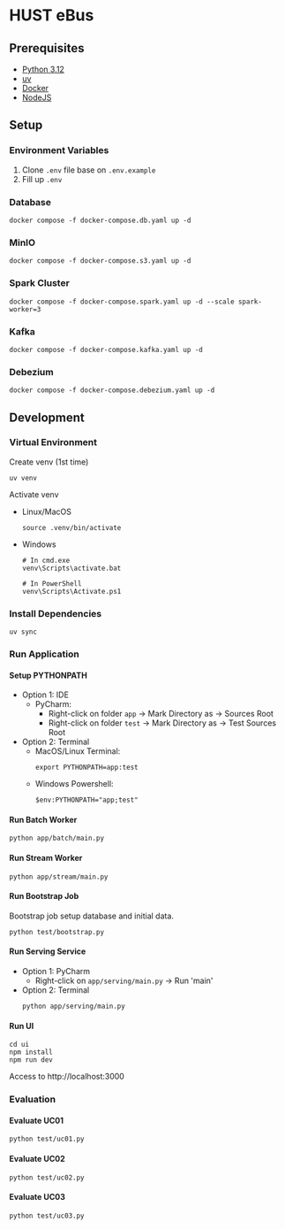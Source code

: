 # HUST eBus

## Prerequisites

- [Python 3.12](https://www.python.org/)
- [uv](https://docs.astral.sh/uv/)
- [Docker](https://www.docker.com/)
- [NodeJS](https://nodejs.org/en/download)

## Setup

### Environment Variables

1. Clone `.env` file base on `.env.example`
2. Fill up `.env`

### Database

```shell
docker compose -f docker-compose.db.yaml up -d
```

### MinIO

```shell
docker compose -f docker-compose.s3.yaml up -d
```

### Spark Cluster

```shell
docker compose -f docker-compose.spark.yaml up -d --scale spark-worker=3
```

### Kafka

```shell
docker compose -f docker-compose.kafka.yaml up -d
```

### Debezium

```shell
docker compose -f docker-compose.debezium.yaml up -d
```

## Development

### Virtual Environment

Create venv (1st time)

```shell
uv venv
```

Activate venv

- Linux/MacOS

    ```shell
    source .venv/bin/activate
    ```

- Windows

    ```shell
    # In cmd.exe
    venv\Scripts\activate.bat
    
    # In PowerShell
    venv\Scripts\Activate.ps1
    ```

### Install Dependencies

```shell
uv sync
```

### Run Application

#### Setup PYTHONPATH

- Option 1: IDE
    - PyCharm:
        - Right-click on folder `app` → Mark Directory as → Sources Root
        - Right-click on folder `test` → Mark Directory as → Test Sources Root
- Option 2: Terminal
    - MacOS/Linux Terminal:
      ```shell
      export PYTHONPATH=app:test
      ```
    - Windows Powershell:
      ```shell
      $env:PYTHONPATH="app;test"
      ```

#### Run Batch Worker

```shell
python app/batch/main.py
```

#### Run Stream Worker

```shell
python app/stream/main.py
```

#### Run Bootstrap Job
Bootstrap job setup database and initial data.

```shell
python test/bootstrap.py
```

#### Run Serving Service

- Option 1: PyCharm
    - Right-click on `app/serving/main.py` → Run 'main'
- Option 2: Terminal
    ```shell
    python app/serving/main.py
    ```

#### Run UI

```shell
cd ui
npm install
npm run dev
```

Access to http://localhost:3000

### Evaluation

#### Evaluate UC01
```shell
python test/uc01.py
```

#### Evaluate UC02
```shell
python test/uc02.py
```

#### Evaluate UC03
```shell
python test/uc03.py
```